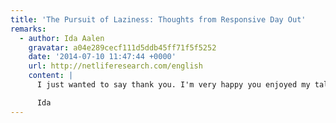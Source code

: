 ```yaml
---
title: 'The Pursuit of Laziness: Thoughts from Responsive Day Out'
remarks:
  - author: Ida Aalen
    gravatar: a04e289cecf111d5ddb45ff71f5f5252
    date: '2014-07-10 11:47:44 +0000'
    url: http://netliferesearch.com/english
    content: |
      I just wanted to say thank you. I'm very happy you enjoyed my talk. I was afraid I wouldn't make any sense when I had just 20 minutes!!

      Ida
---
```

